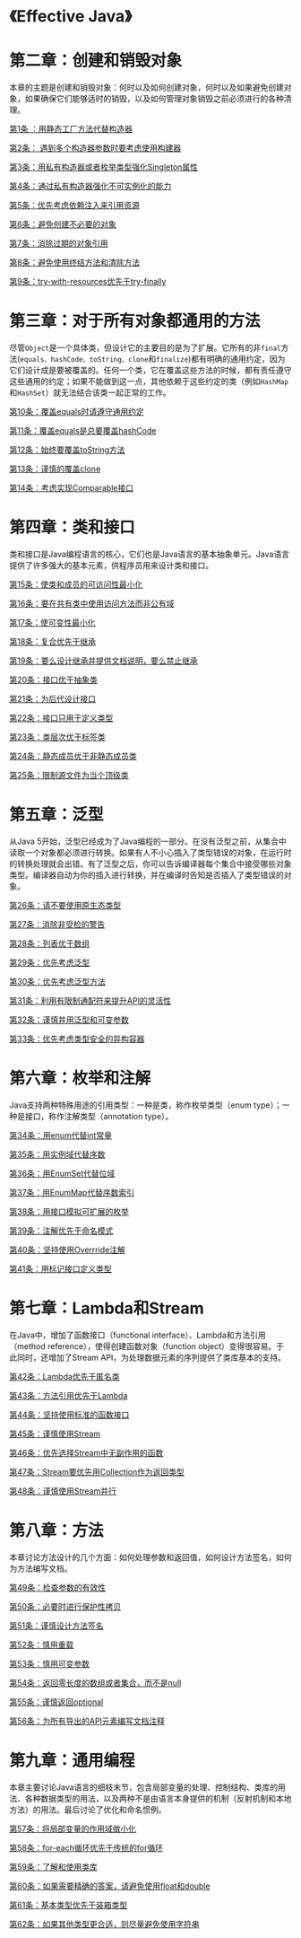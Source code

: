 # 《Effective Java》

# **第二章：创建和销毁对象**

本章的主题是创建和销毁对象：何时以及如何创建对象，何时以及如果避免创建对象，如果确保它们能够适时的销毁，以及如何管理对象销毁之前必须进行的各种清理。

[第1条 ：用静态工厂方法代替构造器](%E3%80%8AEffective%20Java%E3%80%8B%206455c255249a4f85af5589bed107db16/%E7%AC%AC1%E6%9D%A1%20%EF%BC%9A%E7%94%A8%E9%9D%99%E6%80%81%E5%B7%A5%E5%8E%82%E6%96%B9%E6%B3%95%E4%BB%A3%E6%9B%BF%E6%9E%84%E9%80%A0%E5%99%A8%20a66be40052bd46948c65245d141b40af.md)

[第2条： 遇到多个构造器参数时要考虑使用构建器](%E3%80%8AEffective%20Java%E3%80%8B%206455c255249a4f85af5589bed107db16/%E7%AC%AC2%E6%9D%A1%EF%BC%9A%20%E9%81%87%E5%88%B0%E5%A4%9A%E4%B8%AA%E6%9E%84%E9%80%A0%E5%99%A8%E5%8F%82%E6%95%B0%E6%97%B6%E8%A6%81%E8%80%83%E8%99%91%E4%BD%BF%E7%94%A8%E6%9E%84%E5%BB%BA%E5%99%A8%206e4a37347e204acf95925018edf5fcfd.md)

[第3条：用私有构造器或者枚举类型强化Singleton属性](%E3%80%8AEffective%20Java%E3%80%8B%206455c255249a4f85af5589bed107db16/%E7%AC%AC3%E6%9D%A1%EF%BC%9A%E7%94%A8%E7%A7%81%E6%9C%89%E6%9E%84%E9%80%A0%E5%99%A8%E6%88%96%E8%80%85%E6%9E%9A%E4%B8%BE%E7%B1%BB%E5%9E%8B%E5%BC%BA%E5%8C%96Singleton%E5%B1%9E%E6%80%A7%20b6d2a1f04a2349fd9e9d9ee22b9e6255.md)

[第4条：通过私有构造器强化不可实例化的能力](%E3%80%8AEffective%20Java%E3%80%8B%206455c255249a4f85af5589bed107db16/%E7%AC%AC4%E6%9D%A1%EF%BC%9A%E9%80%9A%E8%BF%87%E7%A7%81%E6%9C%89%E6%9E%84%E9%80%A0%E5%99%A8%E5%BC%BA%E5%8C%96%E4%B8%8D%E5%8F%AF%E5%AE%9E%E4%BE%8B%E5%8C%96%E7%9A%84%E8%83%BD%E5%8A%9B%202286d0c7e726415198569a01b8f2cc0f.md)

[第5条：优先考虑依赖注入来引用资源](%E3%80%8AEffective%20Java%E3%80%8B%206455c255249a4f85af5589bed107db16/%E7%AC%AC5%E6%9D%A1%EF%BC%9A%E4%BC%98%E5%85%88%E8%80%83%E8%99%91%E4%BE%9D%E8%B5%96%E6%B3%A8%E5%85%A5%E6%9D%A5%E5%BC%95%E7%94%A8%E8%B5%84%E6%BA%90%20de95e14a466047689e87e45b797d5825.md)

[第6条：避免创建不必要的对象](%E3%80%8AEffective%20Java%E3%80%8B%206455c255249a4f85af5589bed107db16/%E7%AC%AC6%E6%9D%A1%EF%BC%9A%E9%81%BF%E5%85%8D%E5%88%9B%E5%BB%BA%E4%B8%8D%E5%BF%85%E8%A6%81%E7%9A%84%E5%AF%B9%E8%B1%A1%202943dc5f56cc4637a4f3a813cc7b7436.md)

[第7条：消除过期的对象引用](%E3%80%8AEffective%20Java%E3%80%8B%206455c255249a4f85af5589bed107db16/%E7%AC%AC7%E6%9D%A1%EF%BC%9A%E6%B6%88%E9%99%A4%E8%BF%87%E6%9C%9F%E7%9A%84%E5%AF%B9%E8%B1%A1%E5%BC%95%E7%94%A8%20f535b371547742759a08bf9c37c07ca7.md)

[第8条：避免使用终结方法和清除方法](%E3%80%8AEffective%20Java%E3%80%8B%206455c255249a4f85af5589bed107db16/%E7%AC%AC8%E6%9D%A1%EF%BC%9A%E9%81%BF%E5%85%8D%E4%BD%BF%E7%94%A8%E7%BB%88%E7%BB%93%E6%96%B9%E6%B3%95%E5%92%8C%E6%B8%85%E9%99%A4%E6%96%B9%E6%B3%95%2066926c6245e74d5c83f791402efce934.md)

[第9条：try-with-resources优先于try-finally](%E3%80%8AEffective%20Java%E3%80%8B%206455c255249a4f85af5589bed107db16/%E7%AC%AC9%E6%9D%A1%EF%BC%9Atry-with-resources%E4%BC%98%E5%85%88%E4%BA%8Etry-finally%201f67f90fd0d340a8850f92cfe32c2a1c.md)

# 第三章：对于所有对象都通用的方法

尽管`Object`是一个具体类，但设计它的主要目的是为了扩展。它所有的非`final`方法(`equals、hashCode、toString、clone`和`finalize`)都有明确的通用约定，因为它们设计成是要被覆盖的。任何一个类，它在覆盖这些方法的时候，都有责任遵守这些通用的约定；如果不能做到这一点，其他依赖于这些约定的类（例如`HashMap`和`HashSet`）就无法结合该类一起正常的工作。

[第10条：覆盖equals时请遵守通用约定](%E3%80%8AEffective%20Java%E3%80%8B%206455c255249a4f85af5589bed107db16/%E7%AC%AC10%E6%9D%A1%EF%BC%9A%E8%A6%86%E7%9B%96equals%E6%97%B6%E8%AF%B7%E9%81%B5%E5%AE%88%E9%80%9A%E7%94%A8%E7%BA%A6%E5%AE%9A%206e906e9de0fd4221889239620d68f22f.md)

[第11条：覆盖equals是总要覆盖hashCode](%E3%80%8AEffective%20Java%E3%80%8B%206455c255249a4f85af5589bed107db16/%E7%AC%AC11%E6%9D%A1%EF%BC%9A%E8%A6%86%E7%9B%96equals%E6%98%AF%E6%80%BB%E8%A6%81%E8%A6%86%E7%9B%96hashCode%2072c34fff7cfa4660a3cf864740b69856.md)

[第12条：始终要覆盖toString方法](%E3%80%8AEffective%20Java%E3%80%8B%206455c255249a4f85af5589bed107db16/%E7%AC%AC12%E6%9D%A1%EF%BC%9A%E5%A7%8B%E7%BB%88%E8%A6%81%E8%A6%86%E7%9B%96toString%E6%96%B9%E6%B3%95%20c33b777620384444ac34afd7cf98193e.md)

[第13条：谨慎的覆盖clone](%E3%80%8AEffective%20Java%E3%80%8B%206455c255249a4f85af5589bed107db16/%E7%AC%AC13%E6%9D%A1%EF%BC%9A%E8%B0%A8%E6%85%8E%E7%9A%84%E8%A6%86%E7%9B%96clone%20b3f4a2a59483422ab57950daba8d82aa.md)

[第14条：考虑实现Comparable接口](%E3%80%8AEffective%20Java%E3%80%8B%206455c255249a4f85af5589bed107db16/%E7%AC%AC14%E6%9D%A1%EF%BC%9A%E8%80%83%E8%99%91%E5%AE%9E%E7%8E%B0Comparable%E6%8E%A5%E5%8F%A3%20a8a88c2067834b0ebaa7a1b973168633.md)

# 第四章：类和接口

类和接口是Java编程语言的核心，它们也是Java语言的基本抽象单元。Java语言提供了许多强大的基本元素，供程序员用来设计类和接口。

[第15条：使类和成员的可访问性最小化](%E3%80%8AEffective%20Java%E3%80%8B%206455c255249a4f85af5589bed107db16/%E7%AC%AC15%E6%9D%A1%EF%BC%9A%E4%BD%BF%E7%B1%BB%E5%92%8C%E6%88%90%E5%91%98%E7%9A%84%E5%8F%AF%E8%AE%BF%E9%97%AE%E6%80%A7%E6%9C%80%E5%B0%8F%E5%8C%96%208111135b6def43f1837a4ce49e10087d.md)

[第16条：要在共有类中使用访问方法而非公有域](%E3%80%8AEffective%20Java%E3%80%8B%206455c255249a4f85af5589bed107db16/%E7%AC%AC16%E6%9D%A1%EF%BC%9A%E8%A6%81%E5%9C%A8%E5%85%B1%E6%9C%89%E7%B1%BB%E4%B8%AD%E4%BD%BF%E7%94%A8%E8%AE%BF%E9%97%AE%E6%96%B9%E6%B3%95%E8%80%8C%E9%9D%9E%E5%85%AC%E6%9C%89%E5%9F%9F%202f58f7b42eb74c47bc1cb66e71129e83.md)

[第17条：使可变性最小化](%E3%80%8AEffective%20Java%E3%80%8B%206455c255249a4f85af5589bed107db16/%E7%AC%AC17%E6%9D%A1%EF%BC%9A%E4%BD%BF%E5%8F%AF%E5%8F%98%E6%80%A7%E6%9C%80%E5%B0%8F%E5%8C%96%2089e33bd553d44bf7998c6e4771fee9fb.md)

[第18条：复合优先于继承](%E3%80%8AEffective%20Java%E3%80%8B%206455c255249a4f85af5589bed107db16/%E7%AC%AC18%E6%9D%A1%EF%BC%9A%E5%A4%8D%E5%90%88%E4%BC%98%E5%85%88%E4%BA%8E%E7%BB%A7%E6%89%BF%20906bac12f136433983e448c0d8050481.md)

[第19条：要么设计继承并提供文档说明，要么禁止继承](%E3%80%8AEffective%20Java%E3%80%8B%206455c255249a4f85af5589bed107db16/%E7%AC%AC19%E6%9D%A1%EF%BC%9A%E8%A6%81%E4%B9%88%E8%AE%BE%E8%AE%A1%E7%BB%A7%E6%89%BF%E5%B9%B6%E6%8F%90%E4%BE%9B%E6%96%87%E6%A1%A3%E8%AF%B4%E6%98%8E%EF%BC%8C%E8%A6%81%E4%B9%88%E7%A6%81%E6%AD%A2%E7%BB%A7%E6%89%BF%2044ebcb5abfc3446e886df1d220e5154e.md)

[第20条：接口优于抽象类](%E3%80%8AEffective%20Java%E3%80%8B%206455c255249a4f85af5589bed107db16/%E7%AC%AC20%E6%9D%A1%EF%BC%9A%E6%8E%A5%E5%8F%A3%E4%BC%98%E4%BA%8E%E6%8A%BD%E8%B1%A1%E7%B1%BB%20823ec0848b9f47ef87278cfe3ed72ac4.md)

[第21条：为后代设计接口](%E3%80%8AEffective%20Java%E3%80%8B%206455c255249a4f85af5589bed107db16/%E7%AC%AC21%E6%9D%A1%EF%BC%9A%E4%B8%BA%E5%90%8E%E4%BB%A3%E8%AE%BE%E8%AE%A1%E6%8E%A5%E5%8F%A3%20d5efa8c7216948f58b67d75c5f9ef5a3.md)

[第22条：接口只用于定义类型](%E3%80%8AEffective%20Java%E3%80%8B%206455c255249a4f85af5589bed107db16/%E7%AC%AC22%E6%9D%A1%EF%BC%9A%E6%8E%A5%E5%8F%A3%E5%8F%AA%E7%94%A8%E4%BA%8E%E5%AE%9A%E4%B9%89%E7%B1%BB%E5%9E%8B%200f8d30217da248d89e9483a4af4f3f3b.md)

[第23条：类层次优于标签类](%E3%80%8AEffective%20Java%E3%80%8B%206455c255249a4f85af5589bed107db16/%E7%AC%AC23%E6%9D%A1%EF%BC%9A%E7%B1%BB%E5%B1%82%E6%AC%A1%E4%BC%98%E4%BA%8E%E6%A0%87%E7%AD%BE%E7%B1%BB%20c5b0615ad08b47c58008eb5f8489b9f6.md)

[第24条：静态成员优于非静态成员类](%E3%80%8AEffective%20Java%E3%80%8B%206455c255249a4f85af5589bed107db16/%E7%AC%AC24%E6%9D%A1%EF%BC%9A%E9%9D%99%E6%80%81%E6%88%90%E5%91%98%E4%BC%98%E4%BA%8E%E9%9D%9E%E9%9D%99%E6%80%81%E6%88%90%E5%91%98%E7%B1%BB%20ae5cde541a434f9e9830c3be7b111039.md)

[第25条：限制源文件为当个顶级类](%E3%80%8AEffective%20Java%E3%80%8B%206455c255249a4f85af5589bed107db16/%E7%AC%AC25%E6%9D%A1%EF%BC%9A%E9%99%90%E5%88%B6%E6%BA%90%E6%96%87%E4%BB%B6%E4%B8%BA%E5%BD%93%E4%B8%AA%E9%A1%B6%E7%BA%A7%E7%B1%BB%20deb766613c2148d9b4cb6c1d5df82aa7.md)

# 第五章：泛型

从Java 5开始，泛型已经成为了Java编程的一部分。在没有泛型之前，从集合中读取一个对象都必须进行转换。如果有人不小心插入了类型错误的对象，在运行时的转换处理就会出错。有了泛型之后，你可以告诉编译器每个集合中接受哪些对象类型。编译器自动为你的插入进行转换，并在编译时告知是否插入了类型错误的对象。

[第26条：请不要使用原生态类型](%E3%80%8AEffective%20Java%E3%80%8B%206455c255249a4f85af5589bed107db16/%E7%AC%AC26%E6%9D%A1%EF%BC%9A%E8%AF%B7%E4%B8%8D%E8%A6%81%E4%BD%BF%E7%94%A8%E5%8E%9F%E7%94%9F%E6%80%81%E7%B1%BB%E5%9E%8B%201dac773d639c48d7b8e89809cc811128.md)

[第27条：消除非受检的警告](%E3%80%8AEffective%20Java%E3%80%8B%206455c255249a4f85af5589bed107db16/%E7%AC%AC27%E6%9D%A1%EF%BC%9A%E6%B6%88%E9%99%A4%E9%9D%9E%E5%8F%97%E6%A3%80%E7%9A%84%E8%AD%A6%E5%91%8A%20a490a089d40a4fb68d31581d4d5ec3e7.md)

[第28条：列表优于数组](%E3%80%8AEffective%20Java%E3%80%8B%206455c255249a4f85af5589bed107db16/%E7%AC%AC28%E6%9D%A1%EF%BC%9A%E5%88%97%E8%A1%A8%E4%BC%98%E4%BA%8E%E6%95%B0%E7%BB%84%20b93014e12ab24352b4b77a829be8bd25.md)

[第29条：优先考虑泛型](%E3%80%8AEffective%20Java%E3%80%8B%206455c255249a4f85af5589bed107db16/%E7%AC%AC29%E6%9D%A1%EF%BC%9A%E4%BC%98%E5%85%88%E8%80%83%E8%99%91%E6%B3%9B%E5%9E%8B%20a350de2e21ba4ef6a2f83cb1525f39b6.md)

[第30条：优先考虑泛型方法](%E3%80%8AEffective%20Java%E3%80%8B%206455c255249a4f85af5589bed107db16/%E7%AC%AC30%E6%9D%A1%EF%BC%9A%E4%BC%98%E5%85%88%E8%80%83%E8%99%91%E6%B3%9B%E5%9E%8B%E6%96%B9%E6%B3%95%2061c0304b5fdd4c3a8cd49c66b74a6a10.md)

[第31条：利用有限制通配符来提升API的灵活性](%E3%80%8AEffective%20Java%E3%80%8B%206455c255249a4f85af5589bed107db16/%E7%AC%AC31%E6%9D%A1%EF%BC%9A%E5%88%A9%E7%94%A8%E6%9C%89%E9%99%90%E5%88%B6%E9%80%9A%E9%85%8D%E7%AC%A6%E6%9D%A5%E6%8F%90%E5%8D%87API%E7%9A%84%E7%81%B5%E6%B4%BB%E6%80%A7%203019339fc1c64339b4e8b5d3eab401be.md)

[第32条：谨慎并用泛型和可变参数](%E3%80%8AEffective%20Java%E3%80%8B%206455c255249a4f85af5589bed107db16/%E7%AC%AC32%E6%9D%A1%EF%BC%9A%E8%B0%A8%E6%85%8E%E5%B9%B6%E7%94%A8%E6%B3%9B%E5%9E%8B%E5%92%8C%E5%8F%AF%E5%8F%98%E5%8F%82%E6%95%B0%20cdf4028420154e2ca9bf13c00ba6fabc.md)

[第33条：优先考虑类型安全的异构容器](%E3%80%8AEffective%20Java%E3%80%8B%206455c255249a4f85af5589bed107db16/%E7%AC%AC33%E6%9D%A1%EF%BC%9A%E4%BC%98%E5%85%88%E8%80%83%E8%99%91%E7%B1%BB%E5%9E%8B%E5%AE%89%E5%85%A8%E7%9A%84%E5%BC%82%E6%9E%84%E5%AE%B9%E5%99%A8%2066d7ab5c0a7645ac8f25aaa2c7d858b2.md)

# 第六章：枚举和注解

Java支持两种特殊用途的引用类型：一种是类，称作枚举类型（enum type）；一种是接口，称作注解类型（annotation type）。

[第34条：用enum代替int常量](%E3%80%8AEffective%20Java%E3%80%8B%206455c255249a4f85af5589bed107db16/%E7%AC%AC34%E6%9D%A1%EF%BC%9A%E7%94%A8enum%E4%BB%A3%E6%9B%BFint%E5%B8%B8%E9%87%8F%2031715e26df914a33a6d7e4eac17afb42.md)

[第35条：用实例域代替序数](%E3%80%8AEffective%20Java%E3%80%8B%206455c255249a4f85af5589bed107db16/%E7%AC%AC35%E6%9D%A1%EF%BC%9A%E7%94%A8%E5%AE%9E%E4%BE%8B%E5%9F%9F%E4%BB%A3%E6%9B%BF%E5%BA%8F%E6%95%B0%20a0557a2543f4441a8823d6c35256d3de.md)

[第36条：用EnumSet代替位域](%E3%80%8AEffective%20Java%E3%80%8B%206455c255249a4f85af5589bed107db16/%E7%AC%AC36%E6%9D%A1%EF%BC%9A%E7%94%A8EnumSet%E4%BB%A3%E6%9B%BF%E4%BD%8D%E5%9F%9F%200358f3f0bec24dff8107f9867ea60236.md)

[第37条：用EnumMap代替序数索引](%E3%80%8AEffective%20Java%E3%80%8B%206455c255249a4f85af5589bed107db16/%E7%AC%AC37%E6%9D%A1%EF%BC%9A%E7%94%A8EnumMap%E4%BB%A3%E6%9B%BF%E5%BA%8F%E6%95%B0%E7%B4%A2%E5%BC%95%20b06a5801426749bf8fa6b20f7041d107.md)

[第38条：用接口模拟可扩展的枚举](%E3%80%8AEffective%20Java%E3%80%8B%206455c255249a4f85af5589bed107db16/%E7%AC%AC38%E6%9D%A1%EF%BC%9A%E7%94%A8%E6%8E%A5%E5%8F%A3%E6%A8%A1%E6%8B%9F%E5%8F%AF%E6%89%A9%E5%B1%95%E7%9A%84%E6%9E%9A%E4%B8%BE%20421c6d1eec5048af8d58ad52d145dd4b.md)

[第39条：注解优先于命名模式](%E3%80%8AEffective%20Java%E3%80%8B%206455c255249a4f85af5589bed107db16/%E7%AC%AC39%E6%9D%A1%EF%BC%9A%E6%B3%A8%E8%A7%A3%E4%BC%98%E5%85%88%E4%BA%8E%E5%91%BD%E5%90%8D%E6%A8%A1%E5%BC%8F%2042c2d9227d3148f88d1cfc9d8f5c08f1.md)

[第40条：坚持使用Overrride注解](%E3%80%8AEffective%20Java%E3%80%8B%206455c255249a4f85af5589bed107db16/%E7%AC%AC40%E6%9D%A1%EF%BC%9A%E5%9D%9A%E6%8C%81%E4%BD%BF%E7%94%A8Overrride%E6%B3%A8%E8%A7%A3%207780d093f12b43a1857d092c0d805897.md)

[第41条：用标记接口定义类型](%E3%80%8AEffective%20Java%E3%80%8B%206455c255249a4f85af5589bed107db16/%E7%AC%AC41%E6%9D%A1%EF%BC%9A%E7%94%A8%E6%A0%87%E8%AE%B0%E6%8E%A5%E5%8F%A3%E5%AE%9A%E4%B9%89%E7%B1%BB%E5%9E%8B%201f54f023a43144a989c817fa066fa908.md)

# 第七章：Lambda和Stream

在Java中，增加了函数接口（functional interface）、Lambda和方法引用（method reference），使得创建函数对象（function object）变得很容易。于此同时，还增加了Stream API，为处理数据元素的序列提供了类库基本的支持。

[第42条：Lambda优先于匿名类](%E3%80%8AEffective%20Java%E3%80%8B%206455c255249a4f85af5589bed107db16/%E7%AC%AC42%E6%9D%A1%EF%BC%9ALambda%E4%BC%98%E5%85%88%E4%BA%8E%E5%8C%BF%E5%90%8D%E7%B1%BB%20779d715be0cf409baa713448b9e91745.md)

[第43条：方法引用优先于Lambda](%E3%80%8AEffective%20Java%E3%80%8B%206455c255249a4f85af5589bed107db16/%E7%AC%AC43%E6%9D%A1%EF%BC%9A%E6%96%B9%E6%B3%95%E5%BC%95%E7%94%A8%E4%BC%98%E5%85%88%E4%BA%8ELambda%20c9ae83748d0a4785b9b3e06f119e406a.md)

[第44条：坚持使用标准的函数接口](%E3%80%8AEffective%20Java%E3%80%8B%206455c255249a4f85af5589bed107db16/%E7%AC%AC44%E6%9D%A1%EF%BC%9A%E5%9D%9A%E6%8C%81%E4%BD%BF%E7%94%A8%E6%A0%87%E5%87%86%E7%9A%84%E5%87%BD%E6%95%B0%E6%8E%A5%E5%8F%A3%2028144d8edcf041ff9d1c05b1e8fcd3df.md)

[第45条：谨慎使用Stream](%E3%80%8AEffective%20Java%E3%80%8B%206455c255249a4f85af5589bed107db16/%E7%AC%AC45%E6%9D%A1%EF%BC%9A%E8%B0%A8%E6%85%8E%E4%BD%BF%E7%94%A8Stream%205bda3b251f43403781b4bdf512e241c9.md)

[第46条：优先选择Stream中无副作用的函数](%E3%80%8AEffective%20Java%E3%80%8B%206455c255249a4f85af5589bed107db16/%E7%AC%AC46%E6%9D%A1%EF%BC%9A%E4%BC%98%E5%85%88%E9%80%89%E6%8B%A9Stream%E4%B8%AD%E6%97%A0%E5%89%AF%E4%BD%9C%E7%94%A8%E7%9A%84%E5%87%BD%E6%95%B0%204e564c317fa74ff9befbfc0f98ebe0c8.md)

[第47条：Stream要优先用Collection作为返回类型](%E3%80%8AEffective%20Java%E3%80%8B%206455c255249a4f85af5589bed107db16/%E7%AC%AC47%E6%9D%A1%EF%BC%9AStream%E8%A6%81%E4%BC%98%E5%85%88%E7%94%A8Collection%E4%BD%9C%E4%B8%BA%E8%BF%94%E5%9B%9E%E7%B1%BB%E5%9E%8B%2027aa79289957424ebda4bcd09a530d04.md)

[第48条：谨慎使用Stream并行](%E3%80%8AEffective%20Java%E3%80%8B%206455c255249a4f85af5589bed107db16/%E7%AC%AC48%E6%9D%A1%EF%BC%9A%E8%B0%A8%E6%85%8E%E4%BD%BF%E7%94%A8Stream%E5%B9%B6%E8%A1%8C%206b5613e358f34b4784e43f758ba22b19.md)

# 第八章：方法

本章讨论方法设计的几个方面：如何处理参数和返回值，如何设计方法签名，如何为方法编写文档。

[第49条：检查参数的有效性](%E3%80%8AEffective%20Java%E3%80%8B%206455c255249a4f85af5589bed107db16/%E7%AC%AC49%E6%9D%A1%EF%BC%9A%E6%A3%80%E6%9F%A5%E5%8F%82%E6%95%B0%E7%9A%84%E6%9C%89%E6%95%88%E6%80%A7%209dbcd9dbbe12444ba81a44b72fee28c1.md)

[第50条：必要时进行保护性拷贝](%E3%80%8AEffective%20Java%E3%80%8B%206455c255249a4f85af5589bed107db16/%E7%AC%AC50%E6%9D%A1%EF%BC%9A%E5%BF%85%E8%A6%81%E6%97%B6%E8%BF%9B%E8%A1%8C%E4%BF%9D%E6%8A%A4%E6%80%A7%E6%8B%B7%E8%B4%9D%207f2da1c1fbf04277a8ded06749c60620.md)

[第51条：谨慎设计方法签名](%E3%80%8AEffective%20Java%E3%80%8B%206455c255249a4f85af5589bed107db16/%E7%AC%AC51%E6%9D%A1%EF%BC%9A%E8%B0%A8%E6%85%8E%E8%AE%BE%E8%AE%A1%E6%96%B9%E6%B3%95%E7%AD%BE%E5%90%8D%20f07766a3efee459087addcbc014036a4.md)

[第52条：慎用重载](%E3%80%8AEffective%20Java%E3%80%8B%206455c255249a4f85af5589bed107db16/%E7%AC%AC52%E6%9D%A1%EF%BC%9A%E6%85%8E%E7%94%A8%E9%87%8D%E8%BD%BD%20ccbad160a04945008403d1b3899a4da5.md)

[第53条：慎用可变参数](%E3%80%8AEffective%20Java%E3%80%8B%206455c255249a4f85af5589bed107db16/%E7%AC%AC53%E6%9D%A1%EF%BC%9A%E6%85%8E%E7%94%A8%E5%8F%AF%E5%8F%98%E5%8F%82%E6%95%B0%2093af2d40641b4e43aa11403b0dc6dcf4.md)

[第54条：返回零长度的数组或者集合，而不是null](%E3%80%8AEffective%20Java%E3%80%8B%206455c255249a4f85af5589bed107db16/%E7%AC%AC54%E6%9D%A1%EF%BC%9A%E8%BF%94%E5%9B%9E%E9%9B%B6%E9%95%BF%E5%BA%A6%E7%9A%84%E6%95%B0%E7%BB%84%E6%88%96%E8%80%85%E9%9B%86%E5%90%88%EF%BC%8C%E8%80%8C%E4%B8%8D%E6%98%AFnull%20582cc93f6d3341988bade4484d768caf.md)

[第55条：谨慎返回optional](%E3%80%8AEffective%20Java%E3%80%8B%206455c255249a4f85af5589bed107db16/%E7%AC%AC55%E6%9D%A1%EF%BC%9A%E8%B0%A8%E6%85%8E%E8%BF%94%E5%9B%9Eoptional%204b9f26ae05424b8eb03944ea82a0ae5b.md)

[第56条：为所有导出的API元素编写文档注释](%E3%80%8AEffective%20Java%E3%80%8B%206455c255249a4f85af5589bed107db16/%E7%AC%AC56%E6%9D%A1%EF%BC%9A%E4%B8%BA%E6%89%80%E6%9C%89%E5%AF%BC%E5%87%BA%E7%9A%84API%E5%85%83%E7%B4%A0%E7%BC%96%E5%86%99%E6%96%87%E6%A1%A3%E6%B3%A8%E9%87%8A%207658fe39512644929cbef154c0ae4010.md)

# 第九章：通用编程

本章主要讨论Java语言的细枝末节，包含局部变量的处理、控制结构、类库的用法、各种数据类型的用法，以及两种不是由语言本身提供的机制（反射机制和本地方法）的用法。最后讨论了优化和命名惯例。

[第57条：将局部变量的作用域做小化](%E3%80%8AEffective%20Java%E3%80%8B%206455c255249a4f85af5589bed107db16/%E7%AC%AC57%E6%9D%A1%EF%BC%9A%E5%B0%86%E5%B1%80%E9%83%A8%E5%8F%98%E9%87%8F%E7%9A%84%E4%BD%9C%E7%94%A8%E5%9F%9F%E5%81%9A%E5%B0%8F%E5%8C%96%20f18d5cab81cc4288ba79a524e1410748.md)

[第58条：for-each循环优先于传统的for循环](%E3%80%8AEffective%20Java%E3%80%8B%206455c255249a4f85af5589bed107db16/%E7%AC%AC58%E6%9D%A1%EF%BC%9Afor-each%E5%BE%AA%E7%8E%AF%E4%BC%98%E5%85%88%E4%BA%8E%E4%BC%A0%E7%BB%9F%E7%9A%84for%E5%BE%AA%E7%8E%AF%20f82c07ec4f6c43098fc51ef586834b45.md)

[第59条：了解和使用类库](%E3%80%8AEffective%20Java%E3%80%8B%206455c255249a4f85af5589bed107db16/%E7%AC%AC59%E6%9D%A1%EF%BC%9A%E4%BA%86%E8%A7%A3%E5%92%8C%E4%BD%BF%E7%94%A8%E7%B1%BB%E5%BA%93%203e2fc8bbb13f4de6b08f3f582ac98be0.md)

[第60条：如果需要精确的答案，请避免使用float和double](%E3%80%8AEffective%20Java%E3%80%8B%206455c255249a4f85af5589bed107db16/%E7%AC%AC60%E6%9D%A1%EF%BC%9A%E5%A6%82%E6%9E%9C%E9%9C%80%E8%A6%81%E7%B2%BE%E7%A1%AE%E7%9A%84%E7%AD%94%E6%A1%88%EF%BC%8C%E8%AF%B7%E9%81%BF%E5%85%8D%E4%BD%BF%E7%94%A8float%E5%92%8Cdouble%2093a435b13ea149dfbc725102e70a03d4.md)

[第61条：基本类型优先于装箱类型](%E3%80%8AEffective%20Java%E3%80%8B%206455c255249a4f85af5589bed107db16/%E7%AC%AC61%E6%9D%A1%EF%BC%9A%E5%9F%BA%E6%9C%AC%E7%B1%BB%E5%9E%8B%E4%BC%98%E5%85%88%E4%BA%8E%E8%A3%85%E7%AE%B1%E7%B1%BB%E5%9E%8B%2004c0825c67084c738db33c04a1f33eed.md)

[第62条：如果其他类型更合适，则尽量避免使用字符串](%E3%80%8AEffective%20Java%E3%80%8B%206455c255249a4f85af5589bed107db16/%E7%AC%AC62%E6%9D%A1%EF%BC%9A%E5%A6%82%E6%9E%9C%E5%85%B6%E4%BB%96%E7%B1%BB%E5%9E%8B%E6%9B%B4%E5%90%88%E9%80%82%EF%BC%8C%E5%88%99%E5%B0%BD%E9%87%8F%E9%81%BF%E5%85%8D%E4%BD%BF%E7%94%A8%E5%AD%97%E7%AC%A6%E4%B8%B2%2012eeb333549f4b6e8bedda2611d68d4b.md)
